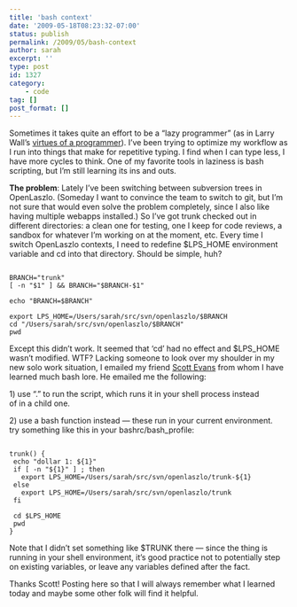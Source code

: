 ```yaml
---
title: 'bash context'
date: '2009-05-18T08:23:32-07:00'
status: publish
permalink: /2009/05/bash-context
author: sarah
excerpt: ''
type: post
id: 1327
category:
    - code
tag: []
post_format: []
---
```

Sometimes it takes quite an effort to be a “lazy programmer” (as in Larry Wall’s [virtues of a programmer](http://en.wikipedia.org/wiki/Larry_Wall#Virtues_of_a_programmer)). I’ve been trying to optimize my workflow as I run into things that make for repetitive typing. I find when I can type less, I have more cycles to think. One of my favorite tools in laziness is bash scripting, but I’m still learning its ins and outs.

**The problem**: Lately I’ve been switching between subversion trees in OpenLaszlo. (Someday I want to convince the team to switch to git, but I’m not sure that would even solve the problem completely, since I also like having multiple webapps installed.) So I’ve got trunk checked out in different directories: a clean one for testing, one I keep for code reviews, a sandbox for whatever I’m working on at the moment, etc. Every time I switch OpenLaszlo contexts, I need to redefine $LPS\_HOME environment variable and cd into that directory. Should be simple, huh?

```

BRANCH="trunk"
[ -n "$1" ] && BRANCH="$BRANCH-$1"

echo "BRANCH=$BRANCH"

export LPS_HOME=/Users/sarah/src/svn/openlaszlo/$BRANCH
cd "/Users/sarah/src/svn/openlaszlo/$BRANCH"
pwd
```

Except this didn’t work. It seemed that ‘cd’ had no effect and $LPS\_HOME wasn’t modified. WTF? Lacking someone to look over my shoulder in my new solo work situation, I emailed my friend [Scott Evans](http://www.antisleep.com) from whom I have learned much bash lore. He emailed me the following:

1\) use “.” to run the script, which runs it in your shell process instead  
of in a child one.

2\) use a bash function instead — these run in your current environment.  
try something like this in your bashrc/bash\_profile:

```

trunk() {
 echo "dollar 1: ${1}"
 if [ -n "${1}" ] ; then
   export LPS_HOME=/Users/sarah/src/svn/openlaszlo/trunk-${1}
 else 
   export LPS_HOME=/Users/sarah/src/svn/openlaszlo/trunk
 fi

 cd $LPS_HOME
 pwd
}
```

Note that I didn’t set something like $TRUNK there — since the thing is running in your shell environment, it’s good practice not to potentially step on existing variables, or leave any variables defined after the fact.

Thanks Scott! Posting here so that I will always remember what I learned today and maybe some other folk will find it helpful.